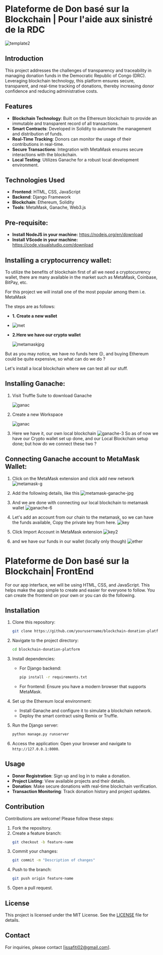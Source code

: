 # Plateforme de Don basé sur la Blockchain | Pour l'aide aux sinistré de la RDC 
![template2](https://github.com/user-attachments/assets/9cf00cf3-c241-49b5-b0f3-555dad76464c)

## Introduction
This project addresses the challenges of transparency and traceability in managing donation funds in the Democratic Republic of Congo (DRC). Leveraging blockchain technology, this platform ensures secure, transparent, and real-time tracking of donations, thereby increasing donor confidence and reducing administrative costs.

## Features
- **Blockchain Technology**: Built on the Ethereum blockchain to provide an immutable and transparent record of all transactions.
- **Smart Contracts**: Developed in Solidity to automate the management and distribution of funds.
- **Real-Time Tracking**: Donors can monitor the usage of their contributions in real-time.
- **Secure Transactions**: Integration with MetaMask ensures secure interactions with the blockchain.
- **Local Testing**: Utilizes Ganache for a robust local development environment.

## Technologies Used
- **Frontend**: HTML, CSS, JavaScript
- **Backend**: Django Framework
- **Blockchain**: Ethereum, Solidity
- **Tools**: MetaMask, Ganache, Web3.js
## Pre-requisite:
- **Install NodeJS in your machine:** https://nodejs.org/en/download
- **Install VScode in your machine:** https://code.visualstudio.com/download

## Installing a cryptocurrency wallet:
To utilize the benefits of blockchain first of all we need a cryptocurrency wallet, there are many available in the market such as MetaMask, Coinbase, BitPay, etc.

For this project we will install one of the most popular among them i.e. MetaMask

The steps are as follows:

- **1. Create a new wallet**
- 
  ![met](https://github.com/user-attachments/assets/7e176a40-b9c0-4d57-98a0-ba6c690eb1cd)

- **2.Here we have our crypto wallet**
  
  ![metamaskjpg](https://github.com/user-attachments/assets/e885edc0-bab5-4c4d-8f89-42bdcb1bad46)
  
But as you may notice, we have no funds here 😔, and buying Ethereum could be quite expensive, so what can do we do ?

Let's install a local blockchain where we can test all our stuff.

## Installing Ganache:

1. Visit Truffle Suite to download Ganache

   ![ganac](https://github.com/user-attachments/assets/d02243dd-4fbf-4b06-a478-86c37bbf89d8)
   
2. Create a new Workspace
   
   ![ganac](https://github.com/user-attachments/assets/efff03e7-eb32-4766-b87a-bcc070851d42)
   
3. Here we have it, our own local blockchain
   ![ganache-3](https://github.com/user-attachments/assets/3bd28bdd-d8d8-45e3-af8b-5fa4842c4f5d)
So as of now we have our Crypto wallet set up done, and our Local Blockchain setup done; but how do we connect these two ?

## Connecting Ganache account to MetaMask Wallet:

1. Click on the MetaMask extension and click add new network
   ![metamask-g](https://github.com/user-attachments/assets/2530c110-a4d8-4b84-899a-1ac0bdfd3a2f)
   
2. Add the following details, like this
   ![metamask-ganache-jpg](https://github.com/user-attachments/assets/2ac5053f-ab00-43b1-865b-50fbc8ec1aed)
   
3. And we are done with connecting our local blockchain to metamask wallet
   ![ganache-6](https://github.com/user-attachments/assets/486097b8-9167-40f8-a4b0-0ea86bb2f24b)
   
4. Let's add an account from our chain to the metamask, so we can have the funds available, Copy the private key from here.
   ![key](https://github.com/user-attachments/assets/8a1b3ba7-fea3-42e4-be8d-1ba7d6c5c97f)
   
5. Click Import Account in MetaMask extension
![key2](https://github.com/user-attachments/assets/7cbc88c8-95e4-43c3-9324-902d12870d48)

6. and we have our funds in our wallet (locally only though)
   ![ether](https://github.com/user-attachments/assets/8d8c2705-f165-4570-b701-502a84c3b818)

# Plateforme de Don basé sur la Blockchain| FrontEnd
For our app interface, we will be using HTML, CSS, and JavaScript. This helps make the app simple to create and easier for everyone to follow.
You can create the frontend on your own or you can do the following.

## Installation
1. Clone this repository:
   ```bash
   git clone https://github.com/yourusername/blockchain-donation-platform.git
   ```
2. Navigate to the project directory:
   ```bash
   cd blockchain-donation-platform
   ```
3. Install dependencies:
   - For Django backend:
     ```bash
     pip install -r requirements.txt
     ```
   - For frontend:
     Ensure you have a modern browser that supports MetaMask.

4. Set up the Ethereum local environment:
   - Install Ganache and configure it to simulate a blockchain network.
   - Deploy the smart contract using Remix or Truffle.

5. Run the Django server:
   ```bash
   python manage.py runserver
   ```
6. Access the application:
   Open your browser and navigate to `http://127.0.0.1:8000`.

## Usage
- **Donor Registration**: Sign up and log in to make a donation.
- **Project Listing**: View available projects and their details.
- **Donation**: Make secure donations with real-time blockchain verification.
- **Transaction Monitoring**: Track donation history and project updates.

## Contribution
Contributions are welcome! Please follow these steps:
1. Fork the repository.
2. Create a feature branch:
   ```bash
   git checkout -b feature-name
   ```
3. Commit your changes:
   ```bash
   git commit -m "Description of changes"
   ```
4. Push to the branch:
   ```bash
   git push origin feature-name
   ```
5. Open a pull request.

## License
This project is licensed under the MIT License. See the [LICENSE](LICENSE) file for details.

## Contact
For inquiries, please contact [issafiti02@gmail.com].




